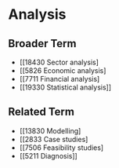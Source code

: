 # Analysis  

## Broader Term

- [[18430 Sector analysis]
- [[5826 Economic analysis]
- [[7711 Financial analysis]
- [[19330 Statistical analysis]]  

## Related Term

- [[13830 Modelling]
- [[2833 Case studies]
- [[7506 Feasibility studies]
- [[5211 Diagnosis]]  

